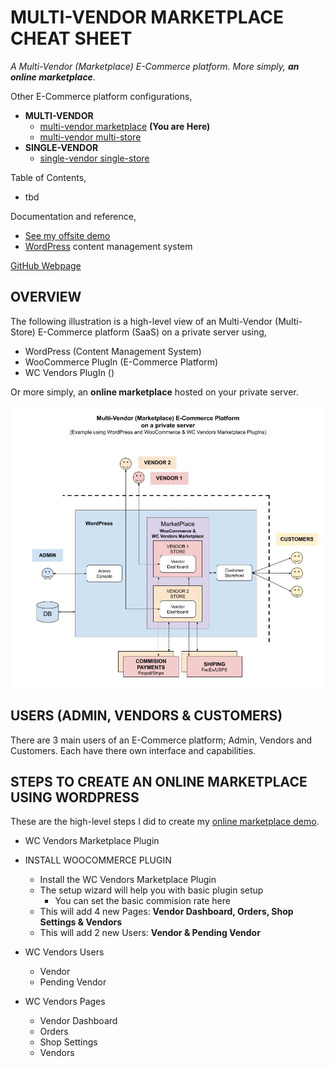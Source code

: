 # MULTI-VENDOR MARKETPLACE CHEAT SHEET

_A Multi-Vendor (Marketplace) E-Commerce platform.
More simply, **an online marketplace**._

Other E-Commerce platform configurations,

* **MULTI-VENDOR**
  * [multi-vendor marketplace](https://github.com/JeffDeCola/my-cheat-sheets/tree/master/other/e-commerce/multi-vendor/multi-vendor-marketplace-cheat-sheet)
    **(You are Here)**
  * [multi-vendor multi-store](https://github.com/JeffDeCola/my-cheat-sheets/tree/master/other/e-commerce/multi-vendor/multi-vendor-multi-store-cheat-sheet)
* **SINGLE-VENDOR**
  * [single-vendor single-store](https://github.com/JeffDeCola/my-cheat-sheets/tree/master/other/e-commerce/single-vendor/single-vendor-single-store-cheat-sheet)

Table of Contents,

* tbd

Documentation and reference,

* [See my offsite demo](https://multi-vendor-marketplace.jeffdecola.com)
* [WordPress](https://github.com/JeffDeCola/my-cheat-sheets/tree/master/software/service-architectures/software-as-a-service/wordpress-cheat-sheet)
  content management system

[GitHub Webpage](https://jeffdecola.github.io/my-cheat-sheets/)

## OVERVIEW

The following illustration is a high-level view of an
Multi-Vendor (Multi-Store) E-Commerce platform (SaaS)
on a private server using,

* WordPress (Content Management System)
* WooCommerce PlugIn (E-Commerce Platform)
* WC Vendors PlugIn ()

Or more simply, an **online marketplace** hosted on your private server.

![IMAGE - multi-vendor-marketplace.jpg - IMAGE](../../../../docs/pics/multi-vendor-marketplace.jpg)

## USERS (ADMIN, VENDORS & CUSTOMERS)

There are 3 main users of an E-Commerce platform;
Admin, Vendors and Customers. Each have there own
interface and capabilities.

## STEPS TO CREATE AN ONLINE MARKETPLACE USING WORDPRESS

These are the high-level steps I did to create my
[online marketplace demo](https://multi-vendor-marketplace.jeffdecola.com).







* WC Vendors Marketplace Plugin




* INSTALL WOOCOMMERCE PLUGIN
  * Install the WC Vendors Marketplace Plugin
  * The setup wizard will help you with basic plugin setup
    * You can set the basic commision rate here
  * This will add 4 new Pages: **Vendor Dashboard, Orders, Shop Settings & Vendors**
  * This will add 2 new Users: **Vendor & Pending Vendor**

* WC Vendors Users
  * Vendor
  * Pending Vendor

* WC Vendors Pages
  * Vendor Dashboard
  * Orders
  * Shop Settings
  * Vendors
